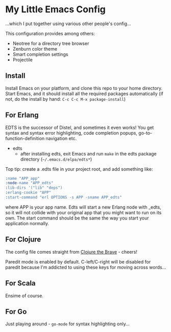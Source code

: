 
# My Little Emacs Config

...which I put together using various other people's config...

This configuration provides among others:
* Neotree for a directory tree browser
* Zenburn color theme
* Smart completion settings
* Projectile

## Install

Install Emacs on your platform, and clone this repo to your home directory. Start Emacs, and it should install all the required packages automatically (if not, do the install by hand: `C-c C-c M-x package-install`)


## For **Erlang**

EDTS is the successor of Distel, and sometimes it even works! You get syntax and syntax error highlighting, code completion popups, go-to-function-definition navigation etc. 

* edts
  * after installing edts, exit Emacs and run `make` in the edts package directory (`~/.emacs.d/elpa/edts*`)

Top tip: create a .edts file in your project root, and add something like:

```erlang
:name "APP_app"
:node-name "APP_edts"
:lib-dirs '("lib" "deps")
:erlang-cookie "APP"
:start-command "erl OPTIONS -s APP -sname APP_edts"
```

where APP is your app name. Edts will start a new Erlang node with _edts, so it will not collide with your original app that you might want to run on its own. The start command should be the same the way you start your application normally.

## For **Clojure**

The config file comes straight from [Clojure the Brave](https://www.nostarch.com/clojure) - cheers!

Paredit mode is enabled by default. C-left/C-right will be disabled for paredit because I'm addicted to using these keys for moving across words...

## For Scala

Ensime of course.

## For Go

Just playing around - `go-mode` for syntax highlighting only...

